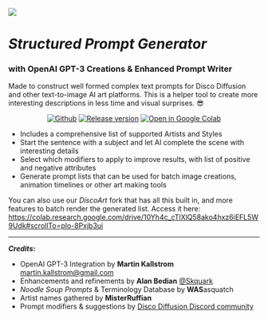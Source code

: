 ![](.github/banner.png)

# *Structured Prompt Generator*
### with OpenAI GPT-3 Creations & Enhanced Prompt Writer
Made to construct well formed complex text prompts for Disco Diffusion and other text-to-image AI art platforms.  This is a helper tool to create more interesting descriptions in less time and visual surprises. 😎


<p align=center>
<a href="https://github.com/Skquark/structured-prompt-generator/blob/main/Structured_Prompt_Generator.ipynb"><img src="https://badgen.net/badge/icon/github?icon=github&label" alt="Github"></a> <a href="https://github.com/Skquark/structured-prompt-generator"><img src="https://badgen.net/github/release/Skquark/structured-prompt-generator/" alt="Release version"></a>
<a href="https://colab.research.google.com/github/Skquark/structured-prompt-generator/blob/main/Structured_Prompt_Generator.ipynb"><img src="https://img.shields.io/badge/Open-in%20Colab-brightgreen?logo=google-colab&style=flat-square" alt="Open in Google Colab"/></a>
</p>

*   Includes a comprehensive list of supported Artists and Styles
*   Start the sentence with a subject and let AI complete the scene with interesting details
*   Select which modifiers to apply to improve results, with list of positive and negative attributes
*   Generate prompt lists that can be used for batch image creations, animation timelines or other art making tools

You can also use our *DiscoArt* fork that has all this built in, and more features to batch render the generated list. Access it here: https://colab.research.google.com/drive/10Yh4c_cTlXlQ58ako4hxz6iEFL5W9Udk#scrollTo=plo-8Pxjb3ui

---
***Credits:***
* OpenAI GPT-3 Integration by **Martin Kallstrom** martin.kallstrom@gmail.com
* Enhancements and refinements by **Alan Bedian** [@Skquark](https://skquark.com)
* *Noodle Soup Prompts* & Terminology Database by **WAS**asquatch
* Artist names gathered by **MisterRuffian**
* Prompt modifiers & suggestions by [Disco Diffusion Discord community](https://discord.gg/Cajx9rku)
